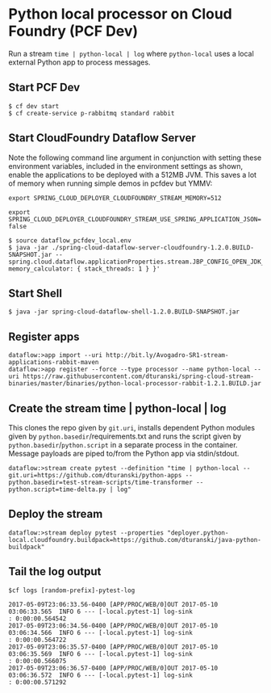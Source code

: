 # Python local processor on Cloud Foundry (PCF Dev)

Run a stream `time | python-local | log`  where `python-local` uses a local external Python app to process messages.


## Start PCF Dev
```
$ cf dev start
$ cf create-service p-rabbitmq standard rabbit
```

## Start CloudFoundry Dataflow Server

Note the following command line argument in conjunction with setting these environment variables, included in the environment settings as shown, enable the applications to be deployed with a 512MB JVM. This saves a lot of memory when running simple demos in pcfdev but YMMV:


`export SPRING_CLOUD_DEPLOYER_CLOUDFOUNDRY_STREAM_MEMORY=512`

`export SPRING_CLOUD_DEPLOYER_CLOUDFOUNDRY_STREAM_USE_SPRING_APPLICATION_JSON=false`


```
$ source dataflow_pcfdev_local.env
$ java -jar ./spring-cloud-dataflow-server-cloudfoundry-1.2.0.BUILD-SNAPSHOT.jar --spring.cloud.dataflow.applicationProperties.stream.JBP_CONFIG_OPEN_JDK_JRE='{ memory_calculator: { stack_threads: 1 } }'
```


## Start Shell
```
$ java -jar spring-cloud-dataflow-shell-1.2.0.BUILD-SNAPSHOT.jar
```

## Register apps
```
dataflow:>app import --uri http://bit.ly/Avogadro-SR1-stream-applications-rabbit-maven
dataflow:>app register --force --type processor --name python-local --uri https://raw.githubusercontent.com/dturanski/spring-cloud-stream-binaries/master/binaries/python-local-processor-rabbit-1.2.1.BUILD.jar

```

## Create the stream time | python-local | log

This clones the repo given by `git.uri`, installs dependent Python modules given by `python.basedir`/requirements.txt and runs the script given by
`python.basedir`/`python.script` in a separate process in the container. Message payloads are piped to/from the Python app via stdin/stdout. 

```
dataflow:>stream create pytest --definition "time | python-local --git.uri=https://github.com/dturanski/python-apps --python.basedir=test-stream-scripts/time-transformer --python.script=time-delta.py | log"

```
## Deploy the stream

```
dataflow:>stream deploy pytest --properties "deployer.python-local.cloudfoundry.buildpack=https://github.com/dturanski/java-python-buildpack"
```

## Tail the log output

```
$cf logs [random-prefix]-pytest-log
```

```
2017-05-09T23:06:33.56-0400 [APP/PROC/WEB/0]OUT 2017-05-10 03:06:33.565  INFO 6 --- [-local.pytest-1] log-sink                                 : 0:00:00.564542
2017-05-09T23:06:34.56-0400 [APP/PROC/WEB/0]OUT 2017-05-10 03:06:34.566  INFO 6 --- [-local.pytest-1] log-sink                                 : 0:00:00.564722
2017-05-09T23:06:35.57-0400 [APP/PROC/WEB/0]OUT 2017-05-10 03:06:35.569  INFO 6 --- [-local.pytest-1] log-sink                                 : 0:00:00.566075
2017-05-09T23:06:36.57-0400 [APP/PROC/WEB/0]OUT 2017-05-10 03:06:36.572  INFO 6 --- [-local.pytest-1] log-sink                                 : 0:00:00.571292
```
